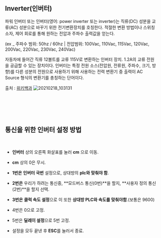<br/>

## Inverter(인버터)

파워 인버터 또는 인버터(영어: power inverter 또는 inverter)는 직류(DC) 성분을 교류(AC) 성분으로 바꾸기 위한 전기변환장치를 호칭한다. 적절한 변환 방법이나 스위칭 소자, 제어 회로를 통해 원하는 전압과 주파수 출력값을 얻는다.

(ex _ 주파수 범위: 50hz / 60hz | 전압범위: 100Vac, 110Vac, 115Vac, 120Vac, 200Vac, 220Vac, 230Vac, 240Vac)


자동차에 들어간 직류 12볼트를 교류 115V로 변환하는 인버터 장치. 1.2A의 교류 전원을 공급할 수 있는 장치이다.
인버터는 특정 전원 소스(전압원, 전류원, 주파수, 크기, 방향)를 다른 성분의 전원으로 사용하기 위해 사용하는 전력 변환기 중 출력이 AC Source 형식의 변환기를 총칭하는 단어이다.


출처 : [위키백과](https://ko.wikipedia.org/wiki/%EC%9D%B8%EB%B2%84%ED%84%B0)
![20210218_103131](https://user-images.githubusercontent.com/57824945/108290838-84cd8900-71d4-11eb-9fe8-a66e3e94839c.png)


<br/>  
<br/>  
<br/>
<br/>



## 통신을 위한 인버터 설정 방법
<br/>

- **인버터** 상의 오른쪽 화살표를 눌러 **cm** 으로 이동.

- **cm** 상의 0은 무시.

- **1번은** **인버터 국번** 설정으로, 상대방의 **plc와 맞춰야 함**.

- **2번은** 우리가 하려는 통신중, **모드버스 통신(0번)**을 할지, **사용자 정의 통신(2번)**을 할지 선택.

- **3번은** **클럭 속도 설정**으로 이 또한 **상대방 PLC와 속도를 맞춰야함**.(보통은 9600)

- 4번은 0으로 고정.

- 5번은 **딜레이 설정**으로 5번 고정.

- 설정을 모두 끝낸 후 **ESC**를 눌러서 종료.



